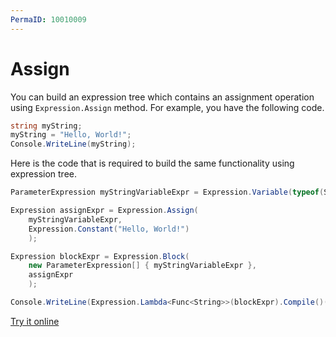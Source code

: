 ```yaml
---
PermaID: 10010009
---
```


# Assign

You can build an expression tree which contains an assignment operation using `Expression.Assign` method. For example, you have the following code.

```csharp
string myString;
myString = "Hello, World!";   
Console.WriteLine(myString);
```

Here is the code that is required to build the same functionality using expression tree. 

```csharp
ParameterExpression myStringVariableExpr = Expression.Variable(typeof(Stri

Expression assignExpr = Expression.Assign(
    myStringVariableExpr,
    Expression.Constant("Hello, World!")
    );

Expression blockExpr = Expression.Block(
    new ParameterExpression[] { myStringVariableExpr },
    assignExpr
    );

Console.WriteLine(Expression.Lambda<Func<String>>(blockExpr).Compile()());
```

[Try it online](https://dotnetfiddle.net/i7nmpN)